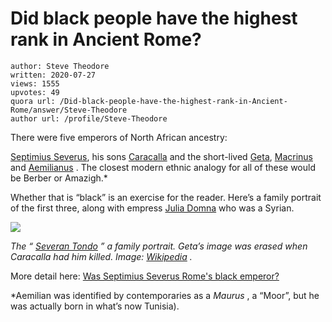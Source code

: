 # Did black people have the highest rank in Ancient Rome?

	author: Steve Theodore
	written: 2020-07-27
	views: 1555
	upvotes: 49
	quora url: /Did-black-people-have-the-highest-rank-in-Ancient-Rome/answer/Steve-Theodore
	author url: /profile/Steve-Theodore


There were five emperors of North African ancestry:

[Septimius Severus](https://en.wikipedia.org/wiki/Septimius_Severus), his sons [Caracalla](https://en.wikipedia.org/wiki/Caracalla) and the short-lived [Geta](https://en.wikipedia.org/wiki/Geta_(emperor)), [Macrinus](https://en.wikipedia.org/wiki/Macrinus) and [Aemilianus](https://en.wikipedia.org/wiki/Aemilianus) . The closest modern ethnic analogy for all of these would be Berber or Amazigh.*

Whether that is “black” is an exercise for the reader. Here’s a family portrait of the first three, along with empress [Julia Domna](https://en.wikipedia.org/wiki/Julia_Domna) who was a Syrian.

![](https://qph.fs.quoracdn.net/main-qimg-7ee87c829e974b116a50bdcc0de06c58)

_The “_ _[Severan Tondo](https://en.wikipedia.org/wiki/Severan_Tondo)_ _” a family portrait. Geta’s image was erased when Caracalla had him killed. Image:_ _[Wikipedia](https://en.wikipedia.org/wiki/Severan_Tondo#/media/File:Carole_Raddato_(13543792233).jpg)_ _._ 

More detail here: [Was Septimius Severus Rome's black emperor?](https://www.quora.com/Was-Septimius-Severus-Romes-black-emperor/answer/Steve-Theodore?ch=10&share=88940069&srid=zLvM)



*Aemilian was identified by contemporaries as a _Maurus_ , a “Moor”, but he was actually born in what’s now Tunisia).


